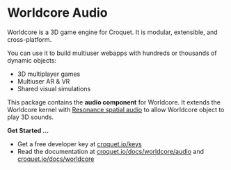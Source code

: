 # Worldcore Audio

Worldcore is a 3D game engine for Croquet. It is modular, extensible, and cross-platform.

You can use it to build multiuser webapps with hundreds or thousands of dynamic objects:

* 3D multiplayer games
* Multiuser AR & VR
* Shared visual simulations

This package contains the **audio component** for Worldcore. It extends the Worldcore kernel with [Resonance spatial audio](https://resonance-audio.github.io/resonance-audio/) to allow Worldcore object to play 3D sounds.

**Get Started ...**

* Get a free developer key at [croquet.io/keys](https://croquet.io/keys/)
* Read the documentation at [croquet.io/docs/worldcore/audio](https://croquet.io/docs/croquet/worldcore/audio) and [croquet.io/docs/worldcore](https://croquet.io/docs/croquet/worldcore)
